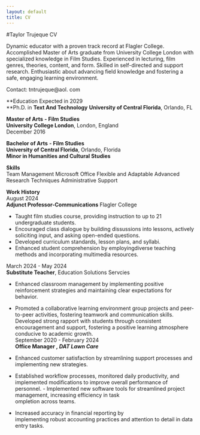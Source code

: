 ```yaml
---
layout: default
title: CV
---
```

#Taylor Trujeque CV

Dynamic educator with a proven track record at Flagler College. Accomplished Master of Arts graduate from University College London with specialized knowledge in Film Studies. Experienced in lecturing, film genres, theories, content, and 
form. Skilled in self-directed and support research. Enthusiastic about advancing field knowledge and fostering a safe, engaging learning environment.  

Contact: tntrujeque@aol. com                                                    

**Education                                                                                    Expected in 2029                                    
 **Ph.D. in **Text And Technology**                                                      **University of Central Florida**, Orlando, FL      

**Master of Arts** **- Film Studies**             
**University College London**, London, England    
 December 2016                                        
  
**Bachelor of Arts** **- Film Studies**            
 **University of Central Florida**, Orlando, Florida  
  **Minor in Humanities and Cultural Studies**        

**Skills**                                                                          
Team Management
Microsoft Office
Flexible and Adaptable
Advanced Research Techniques
Administrative Support

**Work History**                                                                     
 August 2024                               
**Adjunct Professor-Communications** 
Flagler College                                          

- Taught film studies course, providing instruction to up to 21 undergraduate students.               
- Encouraged class dialogue by building dissussions                                                                                   into lessons, actively soliciting input, and   asking open-ended questions.                     
- Developed curriculum standards, lesson plans, and syllabi.                                 
- Enhanced student comprehension by employingdiverse teaching methods and incorporating multimedia resources.                             

March 2024 - May 2024             
**Substitute Teacher**, Education Solutions Servcies

- Enhanced classroom management by implementing positive reinforcement strategies and maintaining clear expectations for behavior.                 
- Promoted a collaborative learning environment group projects and peer-to-peer activities, fostering teamwork and communication skills.                                             
Developed strong rapport with students through  consistent encouragement and support, fostering a positive learning atmosphere conducive to academic growth.                                                                                                                             
September 2020 - February 2024                      
**Office Manager** ***, DAT Lawn Care***             

- Enhanced customer satisfaction by streamlining
support processes and implementing new strategies. 
- Established workflow processes, monitored daily productivity, and implemented modifications to improve overall performance of personnel.                                  - Implemented new software tools for streamlined project management, increasing efficiency in task  
ompletion across teams.                          
- Increased accuracy in financial reporting by      
implementing robust accounting practices and attention to detail in data entry tasks.           
